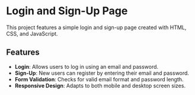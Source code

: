 # Login and Sign-Up Page

This project features a simple login and sign-up page created with HTML, CSS, and JavaScript.

## Features

- **Login**: Allows users to log in using an email and password.
- **Sign-Up**: New users can register by entering their email and password.
- **Form Validation**: Checks for valid email format and password length.
- **Responsive Design**: Adapts to both mobile and desktop screen sizes.




